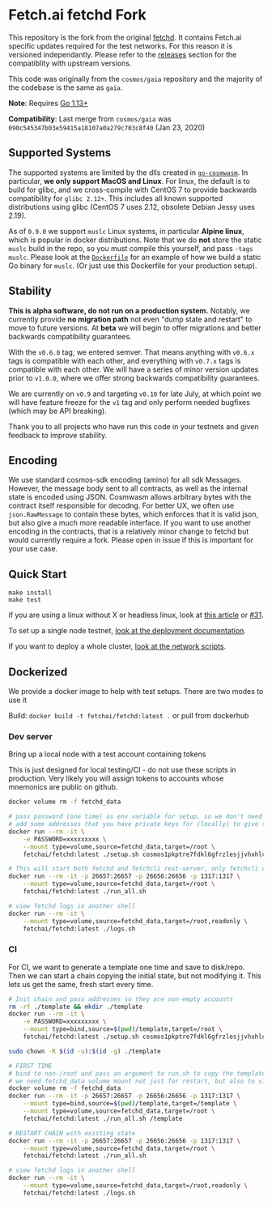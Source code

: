 # Fetch.ai fetchd Fork

This repository is the fork from the original [fetchd](https://github.com/fetchai/fetchd). It contains Fetch.ai specific updates required for the test networks. For this reason it is versioned independantly. Please refer to the [releases](https://github.com/fetchai/cosmos-sdk/releases) section for the compatiblity with upstream versions.

This code was originally from the `cosmos/gaia` repository and the majority of the codebase is the same as `gaia`.

**Note**: Requires [Go 1.13+](https://golang.org/dl/)

**Compatibility**: Last merge from `cosmos/gaia` was `090c545347b03e59415a18107a0a279c703c8f40` (Jan 23, 2020)

## Supported Systems

The supported systems are limited by the dlls created in [`go-cosmwasm`](https://github.com/CosmWasm/go-cosmwasm). In particular, **we only support MacOS and Linux**. 
For linux, the default is to build for glibc, and we cross-compile with CentOS 7 to provide
backwards compatibility for `glibc 2.12+`. This includes all known supported distributions
using glibc (CentOS 7 uses 2.12, obsolete Debian Jessy uses 2.19). 

As of `0.9.0` we support `muslc` Linux systems, in particular **Alpine linux**,
which is popular in docker distributions. Note that we do **not** store the
static `muslc` build in the repo, so you must compile this yourself, and pass `-tags muslc`.
Please look at the [`Dockerfile`](./Dockerfile) for an example of how we build a static Go
binary for `muslc`. (Or just use this Dockerfile for your production setup).


## Stability

**This is alpha software, do not run on a production system.** Notably, we currently provide **no migration path** not even "dump state and restart" to move to future versions. At **beta** we will begin to offer migrations and better backwards compatibility guarantees.

With the `v0.6.0` tag, we entered semver. That means anything with `v0.6.x` tags is compatible with each other, 
and everything with `v0.7.x` tags is compatible with each other. 
We will have a series of minor version updates prior to `v1.0.0`, 
where we offer strong backwards compatibility guarantees. 

We are currently on `v0.9` and targeting `v0.10` for late July, at which point
we will have feature freeze for the `v1` tag and only perform needed bugfixes
(which may be API breaking).

Thank you to all projects who have run this code in your testnets and
given feedback to improve stability.

## Encoding

We use standard cosmos-sdk encoding (amino) for all sdk Messages. However, the message body sent to all contracts, as well as the internal state is encoded using JSON. Cosmwasm allows arbitrary bytes with the contract itself responsible for decodng. For better UX, we often use `json.RawMessage` to contain these bytes, which enforces that it is valid json, but also give a much more readable interface.  If you want to use another encoding in the contracts, that is a relatively minor change to fetchd but would currently require a fork. Please open in issue if this is important for your use case.

## Quick Start

```
make install
make test
```
if you are using a linux without X or headless linux, look at [this article](https://ahelpme.com/linux/dbusexception-could-not-get-owner-of-name-org-freedesktop-secrets-no-such-name) or [#31](https://github.com/fetchai/fetchd/issues/31#issuecomment-577058321).

To set up a single node testnet, [look at the deployment documentation](./docs/deploy-testnet.md).

If you want to deploy a whole cluster, [look at the network scripts](./networks/README.md).

## Dockerized

We provide a docker image to help with test setups. There are two modes to use it

Build: `docker build -t fetchai/fetchd:latest .`  or pull from dockerhub

### Dev server

Bring up a local node with a test account containing tokens

This is just designed for local testing/CI - do not use these scripts in production.
Very likely you will assign tokens to accounts whose mnemonics are public on github.

```sh
docker volume rm -f fetchd_data

# pass password (one time) as env variable for setup, so we don't need to keep typing it
# add some addresses that you have private keys for (locally) to give them genesis funds
docker run --rm -it \
    -e PASSWORD=xxxxxxxxx \
    --mount type=volume,source=fetchd_data,target=/root \
    fetchai/fetchd:latest ./setup.sh cosmos1pkptre7fdkl6gfrzlesjjvhxhlc3r4gmmk8rs6

# This will start both fetchd and fetchcli rest-server, only fetchcli output is shown on the screen
docker run --rm -it -p 26657:26657 -p 26656:26656 -p 1317:1317 \
    --mount type=volume,source=fetchd_data,target=/root \
    fetchai/fetchd:latest ./run_all.sh

# view fetchd logs in another shell
docker run --rm -it \
    --mount type=volume,source=fetchd_data,target=/root,readonly \
    fetchai/fetchd:latest ./logs.sh
```

### CI

For CI, we want to generate a template one time and save to disk/repo. Then we can start a chain copying the initial state, but not modifying it. This lets us get the same, fresh start every time.

```sh
# Init chain and pass addresses so they are non-empty accounts
rm -rf ./template && mkdir ./template
docker run --rm -it \
    -e PASSWORD=xxxxxxxxx \
    --mount type=bind,source=$(pwd)/template,target=/root \
    fetchai/fetchd:latest ./setup.sh cosmos1pkptre7fdkl6gfrzlesjjvhxhlc3r4gmmk8rs6

sudo chown -R $(id -u):$(id -g) ./template

# FIRST TIME
# bind to non-/root and pass an argument to run.sh to copy the template into /root
# we need fetchd_data volume mount not just for restart, but also to view logs
docker volume rm -f fetchd_data
docker run --rm -it -p 26657:26657 -p 26656:26656 -p 1317:1317 \
    --mount type=bind,source=$(pwd)/template,target=/template \
    --mount type=volume,source=fetchd_data,target=/root \
    fetchai/fetchd:latest ./run_all.sh /template

# RESTART CHAIN with existing state
docker run --rm -it -p 26657:26657 -p 26656:26656 -p 1317:1317 \
    --mount type=volume,source=fetchd_data,target=/root \
    fetchai/fetchd:latest ./run_all.sh

# view fetchd logs in another shell
docker run --rm -it \
    --mount type=volume,source=fetchd_data,target=/root,readonly \
    fetchai/fetchd:latest ./logs.sh
```



